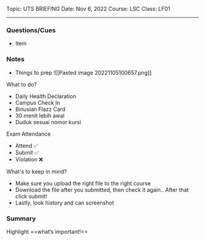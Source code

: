 
Topic: UTS BRIEFING
Date: Nov 6, 2022
Course: LSC
Class: LF01

---

### Questions/Cues
- Item

### Notes
- Things to prep
![[Pasted image 20221105100657.png]]

What to do? 
- Daily Health Declaration
- Campus Check In
- Binusian Flazz Card
- 30 menit lebih awal
- Duduk sesuai nomor kursi

Exam Attendance
- Attend ✅
- Submit ✅
- Violation ❌

What's to keep in mind?
- Make sure you upload the right file to the right course
- Download the file after you submitted, then check it again.. After that click submit!
- Lastly, look history and can screenshot
### Summary
Highlight ==what’s important!==
